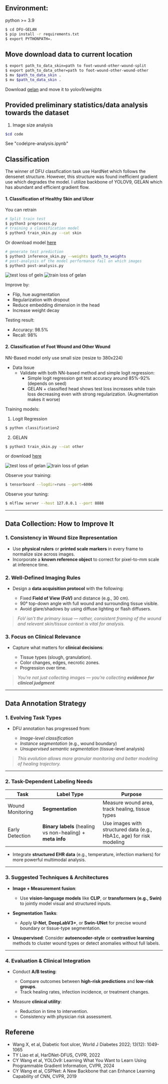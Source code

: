## Environment:

python >= 3.9

```bash
$ cd DFU-GELAN
$ pip install -r requirements.txt
$ export PYTHONPATH=.
```



## Move download data to current location
```bash
$ export path_to_data_skin=path to foot-wound-other-wound-split
$ export path_to_data_other=path to foot-wound-other-wound-other
$ mv $path_to_data_skin . 
$ mv $path_to_data_skin .
```
Download [gelan](https://github.com/WongKinYiu/yolov9/releases/download/v0.1/gelan-c.pt) and move it to yolov9/weights



## Provided preliminary statistics/data analysis towards the dataset
1. Image size analysis

```bash
$cd code
```

See "code\pre-analysis.ipynb"


## Classification

The winner of DFU classfication task use HardNet which follows the densenet structure. However, this structure was found inefficient gradient use which degrades the model. I utilize backbone of YOLOV9, GELAN which has abundant and efficient gradient flow.

#### 1. Classification of Healthy Skin and Ulcer

You can retrain 

```bash
# Split train test
$ python3 preprocess.py
# training a classification model
$ python3 train_skin.py --cat skin
```

Or download model [here](https://github.com/ansonuser/DFU-GELAN/releases/download/v1.0/skin_augment_final.pt)

```bash
# generate test prediction
$ python3 inference_skin.py --weights $path_to_weights
# post-analysis of the model performance fail on which images
$ python3 post-analysis.py
```
![test loss of geln](images/test_loss_c1.png)
![train loss of gelan](images/train_loss_c1.png)

Improve by:
- Flip, hue augmentation
- Regularization with dropout
- Reduce embedding dimension in the head
- Increase weight decay

Testing result:
- Accuracy: 98.5%
- Recall: 98%

#### 2. Classification of Foot Wound and Other Wound
NN-Based model only use small size (resize to 380x224)
- Data Issue
    - Validate with both NN-based method and simple logit regression:
        - Simple logit regression got test accuracy around 85%-92% (depends on seed)
        - GELAN + classified head shows test loss increases while train loss decreasing even with strong regularization. (Augmentation makes it worse)

Training models:
1. Logit Regression

```bash
$ python classification2
```

2. GELAN 

```bash
$ python3 train_skin.py --cat other
```

or download [here](https://github.com/ansonuser/DFU-GELAN/releases/download/v1.0/other_augment_final.pt)

![test loss of gelan](images/test_loss_c2.png)
![train loss of gelan](images/train_loss_c2.png)


Observe your training:

```bash
$ tensorboard --logdir=runs --port=6006
```

Observe your tuning:
```bash
$ mlflow server --host 127.0.0.1 --port 8888
```

--- 

## Data Collection: How to Improve It

### 1. **Consistency in Wound Size Representation**

* Use **physical rulers** or **printed scale markers** in every frame to normalize size across images.
* Incorporate a **known reference object** to correct for pixel-to-mm scale at inference time.

### 2. **Well-Defined Imaging Rules**

* Design a **data acquisition protocol** with the following:

  * Fixed **Field of View (FoV)** and distance (e.g., 30 cm).
  * 90° top-down angle with full wound and surrounding tissue visible.
  * Avoid glare/shadows by using diffuse lighting or flash diffusers.

> *FoV isn’t the primary issue — rather, consistent framing of the wound and relevant skin/tissue context is vital for analysis.*

### 3. **Focus on Clinical Relevance**

* Capture what matters for **clinical decisions**:

  * Tissue types (slough, granulation).
  * Color changes, edges, necrotic zones.
  * Progression over time.

> *You’re not just collecting images — you’re collecting **evidence for clinical judgment***

---

## Data Annotation Strategy

### 1. **Evolving Task Types**

* DFU annotation has progressed from:

  *  *Image-level classification*
  *  *Instance segmentation* (e.g., wound boundary)
  *  *Unsupervised semantic segmentation* (tissue-level analysis)

> *This evolution allows more granular monitoring and better modeling of healing trajectory.*

---

### 2. **Task-Dependent Labeling Needs**

| Task             | Label Type                                                 | Purpose                                                              |
| ---------------- | ---------------------------------------------------------- | -------------------------------------------------------------------- |
| Wound Monitoring | **Segmentation**                                           | Measure wound area, track healing, tissue types                      |
| Early Detection  | **Binary labels** (healing vs non-healing) + **meta info** | Use images with structured data (e.g., HbA1c, age) for risk modeling |

* Integrate **structured EHR data** (e.g., temperature, infection markers) for more powerful multimodal analysis.

---

### 3. **Suggested Techniques & Architectures**

* **Image + Measurement fusion**:

  * Use **vision-language models** like **CLIP**, or **transformers (e.g., Swin)** to jointly model visual and structured inputs.

* **Segmentation Tasks**:

  * Apply **U-Net**, **DeepLabV3+**, or **Swin-UNet** for precise wound boundary or tissue-type segmentation.

* **Unsupervised**: Consider **autoencoder-style** or **contrastive learning** methods to cluster wound types or detect anomalies without full labels.

---

### 4. **Evaluation & Clinical Integration**

* Conduct **A/B testing**:

  * Compare outcomes between **high-risk predictions** and **low-risk groups**.
  * Track healing rates, infection incidence, or treatment changes.

* Measure **clinical utility**:

  * Reduction in time to intervention.
  * Consistency with physician risk assessment.


## Referene
- Wang X, et al, Diabetic foot ulcer, World J Diabetes 2022; 13(12): 1049-1065 
- TY Liao et al, HarDNet-DFUS, CVPR, 2022
- CY Wang et al, YOLOv9: Learning What You Want to Learn Using Programmable Gradient Information, CVPR, 2024
- CY Wang et al, CSPNet:  A New Backbone that can Enhance Learning Capability of CNN, CVPR, 2019



